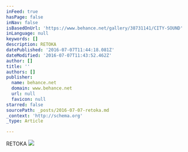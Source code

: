 ```yaml
---
inFeed: true
hasPage: false
inNav: false
isBasedOnUrl: 'https://www.behance.net/gallery/38731141/CITY-SOUND'
inLanguage: null
keywords: []
description: RETOKA
datePublished: '2016-07-07T11:44:18.081Z'
dateModified: '2016-07-07T11:43:52.462Z'
author: []
title: ''
authors: []
publisher:
  name: behance.net
  domain: www.behance.net
  url: null
  favicon: null
starred: false
sourcePath: _posts/2016-07-07-retoka.md
_context: 'http://schema.org'
_type: Article

---
```

RETOKA
![](https://mir-s3-cdn-cf.behance.net/project_modules/1400/b68f2038731141.576c7293d34a9.jpg)